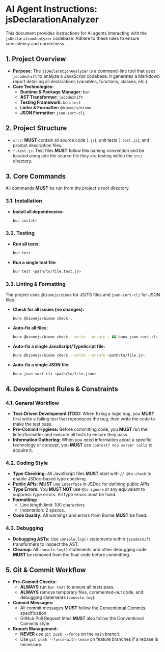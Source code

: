 # AI Agent Instructions: jsDeclarationAnalyzer

This document provides instructions for AI agents interacting with the `jsDeclarationAnalyzer` codebase. Adhere to these rules to ensure consistency and correctness.

## 1. Project Overview

- **Purpose:** The `jsDeclarationAnalyzer` is a command-line tool that uses `jscodeshift` to analyze a JavaScript codebase. It generates a Markdown report detailing all declarations (variables, functions, classes, etc.).
- **Core Technologies:**
  - **Runtime & Package Manager:** `bun`
  - **AST Transformer:** `jscodeshift`
  - **Testing Framework:** `bun:test`
  - **Linter & Formatter:** `@biomejs/biome`
  - **JSON Formatter:** `json-sort-cli`

## 2. Project Structure

- `src/`: **MUST** contain all source code (`.js`), unit tests (`.test.js`), and prompt description files.
- `*.test.js`: Test files **MUST** follow this naming convention and be located alongside the source file they are testing within the `src/` directory.

## 3. Core Commands

All commands **MUST** be run from the project's root directory.

### 3.1. Installation

- **Install all dependencies:**

    ```bash
    bun install
    ```

### 3.2. Testing

- **Run all tests:**

    ```bash
    bun test
    ```

- **Run a single test file:**

    ```bash
    bun test <path/to/file.test.js>
    ```

### 3.3. Linting & Formatting

The project uses `@biomejs/biome` for JS/TS files and `json-sort-cli` for JSON files.

- **Check for all issues (no changes):**

    ```bash
    bunx @biomejs/biome check .
    ```

- **Auto-fix all files:**

    ```bash
    bunx @biomejs/biome check --write --unsafe . && bunx json-sort-cli .
    ```

- **Auto-fix a single JavaScript/TypeScript file:**

    ```bash
    bunx @biomejs/biome check --write --unsafe <path/to/file.js>
    ```

- **Auto-fix a single JSON file:**

    ```bash
    bunx json-sort-cli <path/to/file.json>
    ```

## 4. Development Rules & Constraints

### 4.1. General Workflow

- **Test-Driven Development (TDD):** When fixing a logic bug, you **MUST** first write a failing test that reproduces the bug, then write the code to make the test pass.
- **Pre-Commit Hygiene:** Before committing code, you **MUST** run the linter/formatter and execute all tests to ensure they pass.
- **Information Gathering:** When you need information about a specific technology or concept, you **MUST** use `context7 mcp server calls` to acquire it.

### 4.2. Coding Style

- **Type Checking:** All JavaScript files **MUST** start with `// @ts-check` to enable JSDoc-based type checking.
- **Public APIs:** **MUST** use `interface` in JSDoc for defining public APIs.
- **Type Errors:** You **MUST NOT** use `@ts-ignore` or any equivalent to suppress type errors. All type errors must be fixed.
- **Formatting:**
  - Line length limit: 100 characters.
  - Indentation: 2 spaces.
- **Code Quality:** All warnings and errors from Biome **MUST** be fixed.

### 4.3. Debugging

- **Debugging ASTs:** Use `console.log()` statements within `jscodeshift` transformers to inspect the AST.
- **Cleanup:** All `console.log()` statements and other debugging code **MUST** be removed from the final code before committing.

## 5. Git & Commit Workflow

- **Pre-Commit Checks:**
  - **ALWAYS** run `bun test` to ensure all tests pass.
  - **ALWAYS** remove temporary files, commented-out code, and debugging statements (`console.log`).
- **Commit Messages:**
  - All commit messages **MUST** follow the [Conventional Commits](https://www.conventionalcommits.org/en/v1.0.0/) specification.
  - GitHub Pull Request titles **MUST** also follow the Conventional Commits style.
- **Branch Management:**
  - **NEVER** use `git push --force` on the `main` branch.
  - Use `git push --force-with-lease` on feature branches if a rebase is necessary.
